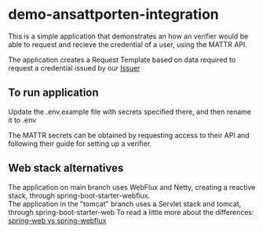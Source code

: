 # demo-ansattporten-integration
This is a simple application that demonstrates an how an verifier would be able to request and recieve the credential of a user, using the MATTR API.

The application creates a Request Template based on data required to request a credential issued by our [Issuer](https://github.com/felleslosninger/dc24-eu-wallet)
  
## To run application
Update the .env.example file with secrets specified there, and then rename it to .env

The MATTR secrets can be obtained by requesting access to their API and following their guide for setting up a verifier.

## Web stack alternatives
The application on main branch uses WebFlux and Netty, creating a reactive stack, through spring-boot-starter-webflux.  
The application in the "tomcat" branch uses a Servlet stack and tomcat, through spring-boot-starter-web
To read a little more about the differences: [spring-web vs spring-webflux](https://medium.com/@burakkocakeu/spring-web-vs-spring-webflux-9224260c47b5)
